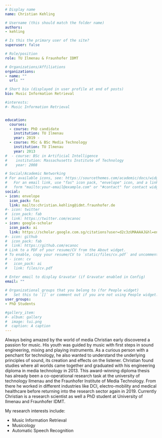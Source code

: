 ```yaml
---
# Display name
name: Christian Kehling

# Username (this should match the folder name)
authors:
- kehling

# Is this the primary user of the site?
superuser: false

# Role/position
role: TU Ilmenau & Fraunhofer IDMT

# Organizations/Affiliations
organizations:
- name: ""
  url: ""

# Short bio (displayed in user profile at end of posts)
bio: Music Information Retrieval

#interests:
#- Music Information Retrieval 


education:
  courses:
  - course: PhD candidate 
    institution: TU Ilmenau
    year: 2019 - 
  - course: MSc & BSc Media Technology
    institution: TU Ilmenau
    year: 2013
#  - course: BSc in Artificial Intelligence
#    institution: Massachusetts Institute of Technology
#    year: 2008

# Social/Academic Networking
# For available icons, see: https://sourcethemes.com/academic/docs/widgets/#icons
#   For an email link, use "fas" icon pack, "envelope" icon, and a link in the
#   form "mailto:your-email@example.com" or "#contact" for contact widget.
social:
- icon: envelope
  icon_pack: fas
  link: mailto:christian.kehling@idmt.fraunhofer.de
#- icon: twitter
#  icon_pack: fab
#  link: https://twitter.com/ecanoc
- icon: google-scholar
  icon_pack: ai
  link: https://scholar.google.com.sg/citations?user=d2c3zUMAAAAJ&hl=en&oi=ao
#- icon: github
#  icon_pack: fab
#  link: https://github.com/ecanoc
# Link to a PDF of your resume/CV from the About widget.
# To enable, copy your resume/CV to `static/files/cv.pdf` and uncomment the lines below.  
# - icon: cv
#   icon_pack: ai
#   link: files/cv.pdf

# Enter email to display Gravatar (if Gravatar enabled in Config)
email: ""
  
# Organizational groups that you belong to (for People widget)
#   Set this to `[]` or comment out if you are not using People widget.  
user_groups:
- PhD Students

#gallery_item:
#- album: gallery
#  image: tui.png
#  caption: A caption
---
```


Always being amazed by the world of media Christian early discovered a passion for music. His youth was guided by music with first steps in sound engineering, mixing and playing instruments. As a curious person with a penchant for technology, he also wanted to understand the underlying principles of sound, its creation and effects on the listener.
Christian found studies where all worlds came together and graduated with his engineering diploma in media technology in 2013. This award-winning diploma thesis has already been a co-operational research task at the university of technology Ilmenau and the Fraunhofer Institute of Media Technology. From there he worked in different industries like DCI, electro-mobility and medical healthcare before returning into the research sector again in 2019.
Currently Christian is a research scientist as well a PhD student at University of Ilmenau and Fraunhofer IDMT.

My research interests include:

 * Music Information Retrieval
 * Musicology
 * Automatic Speech Recognition
 




 
 
